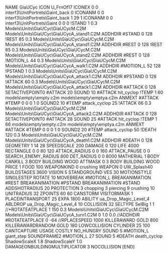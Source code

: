 NAME GiaUCyc
ICON U_FrnOf17
ICONEX 0 0 interf3\UnitPortrets\Gaint_back 0
ICONANM 0 0 interf3\UnitPortrets\Gaint_back 1 29 1
ICONANM 0 0 interf3\UnitPortrets\Gaint 0 0 0
!STAND          1 0.3  Models\Units\GiaUCyc\GiaUCycM.C2M Models\Units\GiaUCyc\GiaUCycA_stand1.C2M
ADDHDIR #STAND 0 128
!REST          85 0.3  Models\Units\GiaUCyc\GiaUCycM.C2M Models\Units\GiaUCyc\GiaUCycA_stand1.C2M
ADDHDIR #REST 0 128
!REST          85 0.3  Models\Units\GiaUCyc\GiaUCycM.C2M Models\Units\GiaUCyc\GiaUCycA_stand2.C2M
ADDHDIR #REST 0 128
!MOTION_L      44 0.3  Models\Units\GiaUCyc\GiaUCycM.C2M Models\Units\GiaUCyc\GiaUCycA_walk1.C2M
ADDHDIR #MOTION_L 52 128
!PSTAND        1  0.3  Models\Units\GiaUCyc\GiaUCycM.C2M Models\Units\GiaUCyc\GiaUCycA_attack1.C2M
ADDHDIR #PSTAND 0 128 
!ATTACK        60 0.3  Models\Units\GiaUCyc\GiaUCycM.C2M Models\Units\GiaUCyc\GiaUCycA_attack1.C2M
ADDHDIR #ATTACK 0 128
SETACTIVEPOINT0 #ATTACK 20
SOUND 10 #ATTACK hit_cyclop
!TEMP  1 60 models\empty\empty.c2m models\empty\emptya.c2m
ANMEXT #ATTACK #TEMP 0 0 0 1 0
SOUND2 10 #TEMP attack_cyclop 25
!ATTACK        66 0.3  Models\Units\GiaUCyc\GiaUCycM.C2M Models\Units\GiaUCyc\GiaUCycA_attack2.C2M
ADDHDIR #ATTACK 0 128
SETACTIVEPOINT0 #ATTACK 28
SOUND 25 #ATTACK hit_cyclop
!TEMP  1 66 models\empty\empty.c2m models\empty\emptya.c2m
ANMEXT #ATTACK #TEMP 0 0 0 1 0
SOUND2 20 #TEMP attack_cyclop 50
!DEATH         120 0.3  Models\Units\GiaUCyc\GiaUCycM.C2M Models\Units\GiaUCyc\GiaUCycA_death1.C2M
ADDHDIR #DEATH 0 128
GEOMETRY 1 14 28
SPEEDSCALE 200
DAMAGE   0 120
LIFE     4000
RECTANGLE 0 0 80 120
ATTACK_RADIUS 0 0 160
ATTACK_PAUSE 0 0
SEARCH_ENEMY_RADIUS 800
DET_RADIUS 0 0 8000
MATHERIAL 1 BODY
CANKILL 3 BODY BUILDING WOOD 
ATTMASK 0 3 BODY BUILDING WOOD
PRICE 1 FOOD 100
WEAPONKIND 0 crushing
WEAPON 0 UW_Splash40
BUILDSTAGES 3600
VISION 5
STANDGROUND
VES 30
MOTIONSTYLE SINGLESTEP
ROTATE 10
MOVEBREAK #MOTION_L
BREAKANIMATION #REST
BREAKANIMATION #PSTAND
BREAKANIMATION #STAND
ADDSHOTRADIUS 20
PROTECTION 3 chopping 3 piercing 9 crushing 10
UNITRADIUS 32
ZPOINTS 60 60
CANSTORM
VISITORMASK 1
PLACEINTRANSPORT 25
EXPA  1800
ABILITY ua_Drop_Magic_Level_4
ABLDROP ua_Drop_Magic_Level_4 10
COLLISION 32
SELTYPE SelBig 1 1
//*ROTATEATPLACE      1 150 0.3 Models\Units\GiaUCyc\GiaUCycM.C2M Models\Units\GiaUCyc\GiaUCycA_turn1.C2M 0 1.0 0.0
//ADDHDIR #ROTATEATPLACE 0 -64
//RPLACESPEED         1000
KILLERAWARD             GOLD 800
KILLERAWARDRANDOM       GOLD 180
LOWCOLLISION
CYLINDER 25 100
CANTCAPTURE
USAGE COSTLY
NO_HUNGRY
SOUND 5 #MOTION_L giant_step
SOUNDFRAME2 #MOTION_L 27
SOUND 5 #DEATH death_cyclop
ShadowScaleX 1.8
ShadowScaleY 1.0
DAMAGEONBUILDINGMULTIPLICATOR 3
NOCOLLISION
[END]
